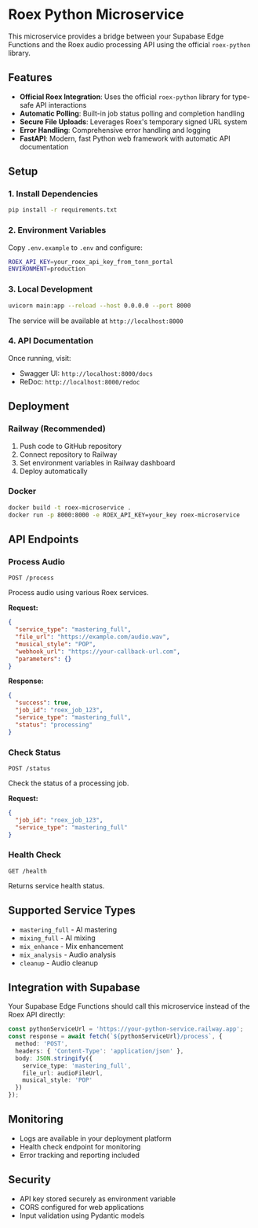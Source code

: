 # Roex Python Microservice

This microservice provides a bridge between your Supabase Edge Functions and the Roex audio processing API using the official `roex-python` library.

## Features

- **Official Roex Integration**: Uses the official `roex-python` library for type-safe API interactions
- **Automatic Polling**: Built-in job status polling and completion handling
- **Secure File Uploads**: Leverages Roex's temporary signed URL system
- **Error Handling**: Comprehensive error handling and logging
- **FastAPI**: Modern, fast Python web framework with automatic API documentation

## Setup

### 1. Install Dependencies

```bash
pip install -r requirements.txt
```

### 2. Environment Variables

Copy `.env.example` to `.env` and configure:

```bash
ROEX_API_KEY=your_roex_api_key_from_tonn_portal
ENVIRONMENT=production
```

### 3. Local Development

```bash
uvicorn main:app --reload --host 0.0.0.0 --port 8000
```

The service will be available at `http://localhost:8000`

### 4. API Documentation

Once running, visit:
- Swagger UI: `http://localhost:8000/docs`
- ReDoc: `http://localhost:8000/redoc`

## Deployment

### Railway (Recommended)

1. Push code to GitHub repository
2. Connect repository to Railway
3. Set environment variables in Railway dashboard
4. Deploy automatically

### Docker

```bash
docker build -t roex-microservice .
docker run -p 8000:8000 -e ROEX_API_KEY=your_key roex-microservice
```

## API Endpoints

### Process Audio
`POST /process`

Process audio using various Roex services.

**Request:**
```json
{
  "service_type": "mastering_full",
  "file_url": "https://example.com/audio.wav",
  "musical_style": "POP",
  "webhook_url": "https://your-callback-url.com",
  "parameters": {}
}
```

**Response:**
```json
{
  "success": true,
  "job_id": "roex_job_123",
  "service_type": "mastering_full",
  "status": "processing"
}
```

### Check Status
`POST /status`

Check the status of a processing job.

**Request:**
```json
{
  "job_id": "roex_job_123",
  "service_type": "mastering_full"
}
```

### Health Check
`GET /health`

Returns service health status.

## Supported Service Types

- `mastering_full` - AI mastering
- `mixing_full` - AI mixing
- `mix_enhance` - Mix enhancement
- `mix_analysis` - Audio analysis
- `cleanup` - Audio cleanup

## Integration with Supabase

Your Supabase Edge Functions should call this microservice instead of the Roex API directly:

```typescript
const pythonServiceUrl = 'https://your-python-service.railway.app';
const response = await fetch(`${pythonServiceUrl}/process`, {
  method: 'POST',
  headers: { 'Content-Type': 'application/json' },
  body: JSON.stringify({
    service_type: 'mastering_full',
    file_url: audioFileUrl,
    musical_style: 'POP'
  })
});
```

## Monitoring

- Logs are available in your deployment platform
- Health check endpoint for monitoring
- Error tracking and reporting included

## Security

- API key stored securely as environment variable
- CORS configured for web applications
- Input validation using Pydantic models